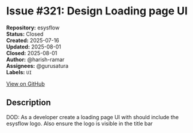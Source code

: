 # Issue #321: Design Loading page UI

**Repository:** esysflow  
**Status:** Closed  
**Created:** 2025-07-16  
**Updated:** 2025-08-01  
**Closed:** 2025-08-01  
**Author:** @harish-ramar  
**Assignees:** @gurusatura  
**Labels:** `UI`  

[View on GitHub](https://github.com/Simtestlab/esysflow/issues/321)

## Description

DOD: As a developer create a loading page UI with should include the esysflow logo. Also ensure the logo is visible in the title bar